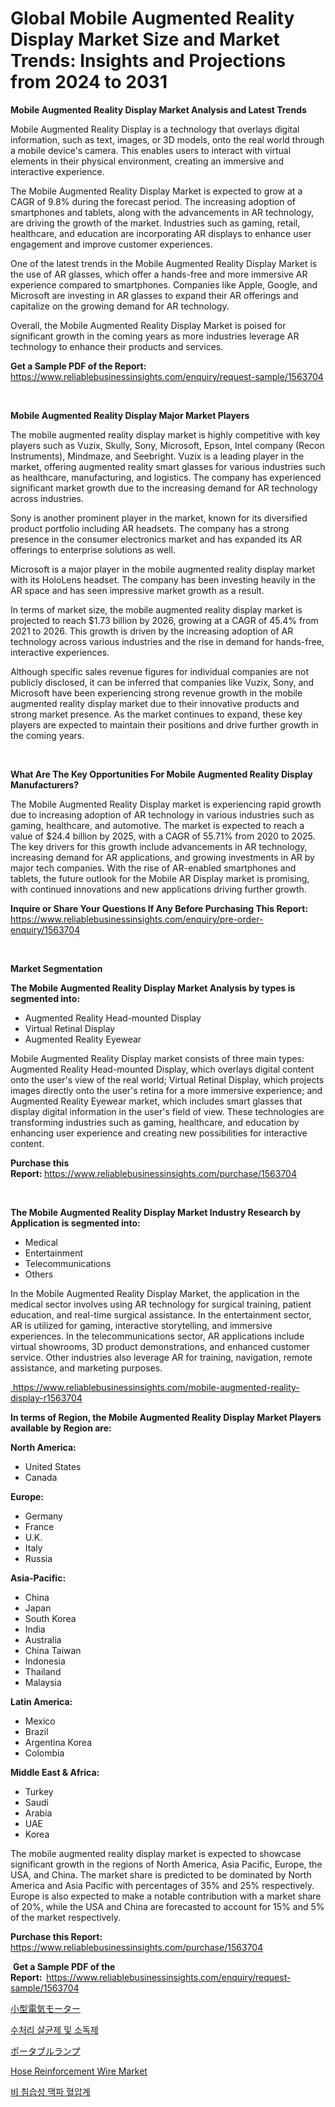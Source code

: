<p><h1>Global Mobile Augmented Reality Display Market Size and Market Trends: Insights and Projections from 2024 to 2031</h1></p><p><strong>Mobile Augmented Reality Display Market Analysis and Latest Trends</strong></p>
<p><p>Mobile Augmented Reality Display is a technology that overlays digital information, such as text, images, or 3D models, onto the real world through a mobile device's camera. This enables users to interact with virtual elements in their physical environment, creating an immersive and interactive experience.</p><p>The Mobile Augmented Reality Display Market is expected to grow at a CAGR of 9.8% during the forecast period. The increasing adoption of smartphones and tablets, along with the advancements in AR technology, are driving the growth of the market. Industries such as gaming, retail, healthcare, and education are incorporating AR displays to enhance user engagement and improve customer experiences.</p><p>One of the latest trends in the Mobile Augmented Reality Display Market is the use of AR glasses, which offer a hands-free and more immersive AR experience compared to smartphones. Companies like Apple, Google, and Microsoft are investing in AR glasses to expand their AR offerings and capitalize on the growing demand for AR technology.</p><p>Overall, the Mobile Augmented Reality Display Market is poised for significant growth in the coming years as more industries leverage AR technology to enhance their products and services.</p></p>
<p><strong>Get a Sample PDF of the Report:&nbsp;</strong> <a href="https://www.reliablebusinessinsights.com/enquiry/request-sample/1563704">https://www.reliablebusinessinsights.com/enquiry/request-sample/1563704</a></p>
<p>&nbsp;</p>
<p><strong>Mobile Augmented Reality Display Major Market Players</strong></p>
<p><p>The mobile augmented reality display market is highly competitive with key players such as Vuzix, Skully, Sony, Microsoft, Epson, Intel company (Recon Instruments), Mindmaze, and Seebright. Vuzix is a leading player in the market, offering augmented reality smart glasses for various industries such as healthcare, manufacturing, and logistics. The company has experienced significant market growth due to the increasing demand for AR technology across industries.</p><p>Sony is another prominent player in the market, known for its diversified product portfolio including AR headsets. The company has a strong presence in the consumer electronics market and has expanded its AR offerings to enterprise solutions as well.</p><p>Microsoft is a major player in the mobile augmented reality display market with its HoloLens headset. The company has been investing heavily in the AR space and has seen impressive market growth as a result.</p><p>In terms of market size, the mobile augmented reality display market is projected to reach $1.73 billion by 2026, growing at a CAGR of 45.4% from 2021 to 2026. This growth is driven by the increasing adoption of AR technology across various industries and the rise in demand for hands-free, interactive experiences.</p><p>Although specific sales revenue figures for individual companies are not publicly disclosed, it can be inferred that companies like Vuzix, Sony, and Microsoft have been experiencing strong revenue growth in the mobile augmented reality display market due to their innovative products and strong market presence. As the market continues to expand, these key players are expected to maintain their positions and drive further growth in the coming years.</p></p>
<p>&nbsp;</p>
<p><strong>What Are The Key Opportunities For Mobile Augmented Reality Display Manufacturers?</strong></p>
<p><p>The Mobile Augmented Reality Display market is experiencing rapid growth due to increasing adoption of AR technology in various industries such as gaming, healthcare, and automotive. The market is expected to reach a value of $24.4 billion by 2025, with a CAGR of 55.71% from 2020 to 2025. The key drivers for this growth include advancements in AR technology, increasing demand for AR applications, and growing investments in AR by major tech companies. With the rise of AR-enabled smartphones and tablets, the future outlook for the Mobile AR Display market is promising, with continued innovations and new applications driving further growth.</p></p>
<p><strong>Inquire or Share Your Questions If Any Before Purchasing This Report:</strong> <a href="https://www.reliablebusinessinsights.com/enquiry/pre-order-enquiry/1563704">https://www.reliablebusinessinsights.com/enquiry/pre-order-enquiry/1563704</a></p>
<p>&nbsp;</p>
<p><strong>Market Segmentation</strong></p>
<p><strong>The Mobile Augmented Reality Display Market Analysis by types is segmented into:</strong></p>
<p><ul><li>Augmented Reality Head-mounted Display</li><li>Virtual Retinal Display</li><li>Augmented Reality Eyewear</li></ul></p>
<p><p>Mobile Augmented Reality Display market consists of three main types: Augmented Reality Head-mounted Display, which overlays digital content onto the user's view of the real world; Virtual Retinal Display, which projects images directly onto the user's retina for a more immersive experience; and Augmented Reality Eyewear market, which includes smart glasses that display digital information in the user's field of view. These technologies are transforming industries such as gaming, healthcare, and education by enhancing user experience and creating new possibilities for interactive content.</p></p>
<p><strong>Purchase this Report:&nbsp;</strong><a href="https://www.reliablebusinessinsights.com/purchase/1563704">https://www.reliablebusinessinsights.com/purchase/1563704</a></p>
<p>&nbsp;</p>
<p><strong>The Mobile Augmented Reality Display Market Industry Research by Application is segmented into:</strong></p>
<p><ul><li>Medical</li><li>Entertainment</li><li>Telecommunications</li><li>Others</li></ul></p>
<p><p>In the Mobile Augmented Reality Display Market, the application in the medical sector involves using AR technology for surgical training, patient education, and real-time surgical assistance. In the entertainment sector, AR is utilized for gaming, interactive storytelling, and immersive experiences. In the telecommunications sector, AR applications include virtual showrooms, 3D product demonstrations, and enhanced customer service. Other industries also leverage AR for training, navigation, remote assistance, and marketing purposes.</p></p>
<p><a href="https://www.reliablebusinessinsights.com/mobile-augmented-reality-display-r1563704">&nbsp;https://www.reliablebusinessinsights.com/mobile-augmented-reality-display-r1563704</a></p>
<p><strong>In terms of Region, the Mobile Augmented Reality Display Market Players available by Region are:</strong></p>
<p>
    <p> <strong> North America: </strong>
        <ul>
            <li>United States</li>
            <li>Canada</li>
        </ul>
        </p> 
    <p> <strong> Europe: </strong>
        <ul>
            <li>Germany</li>
            <li>France</li>
            <li>U.K.</li>
            <li>Italy</li>
            <li>Russia</li>
        </ul>
        </p> 
    <p> <strong> Asia-Pacific: </strong>
        <ul>
            <li>China</li>
            <li>Japan</li>
            <li>South Korea</li>
            <li>India</li>
            <li>Australia</li>
            <li>China Taiwan</li>
            <li>Indonesia</li>
            <li>Thailand</li>
            <li>Malaysia</li>
        </ul>
        </p> 
    <p> <strong> Latin America: </strong>
        <ul>
            <li>Mexico</li>
            <li>Brazil</li>
            <li>Argentina Korea</li>
            <li>Colombia</li>
        </ul>
        </p> 
    <p> <strong> Middle East & Africa: </strong>
        <ul>
            <li>Turkey</li>
            <li>Saudi</li>
            <li>Arabia</li>
            <li>UAE</li>
            <li>Korea</li>
        </ul>
    </p>
    </p>
<p><p>The mobile augmented reality display market is expected to showcase significant growth in the regions of North America, Asia Pacific, Europe, the USA, and China. The market share is predicted to be dominated by North America and Asia Pacific with percentages of 35% and 25% respectively. Europe is also expected to make a notable contribution with a market share of 20%, while the USA and China are forecasted to account for 15% and 5% of the market respectively.</p></p>
<p><strong>Purchase this Report: </strong><a href="https://www.reliablebusinessinsights.com/purchase/1563704">https://www.reliablebusinessinsights.com/purchase/1563704</a></p>
<p>&nbsp;<strong>Get a Sample PDF of the Report:&nbsp;&nbsp;</strong><a href="https://www.reliablebusinessinsights.com/enquiry/request-sample/1563704">https://www.reliablebusinessinsights.com/enquiry/request-sample/1563704</a></p>
<p><strong></strong></p>
<p><p><a href="https://medium.com/@diegomoen2016/%E5%B0%8F%E5%9E%8B%E9%9B%BB%E5%8B%95%E3%83%A2%E3%83%BC%E3%82%BF%E3%83%BC%E3%81%AE%E5%B8%82%E5%A0%B4%E3%82%B7%E3%82%A7%E3%82%A2%E3%81%A8%E5%B8%82%E5%A0%B4%E5%88%86%E6%9E%90-%E6%88%90%E9%95%B7%E3%83%88%E3%83%AC%E3%83%B3%E3%83%89%E3%81%A82024%E5%B9%B4%E3%81%8B%E3%82%892031%E5%B9%B4%E3%81%BE%E3%81%A7%E3%81%AE%E4%BA%88%E6%B8%AC-0b295015d61f">小型電気モーター</a></p><p><a href="https://github.com/rsg307664904/Market-Research-Report-List-2/blob/main/8296394152811.md">수처리 살균제 및 소독제</a></p><p><a href="https://medium.com/@wilmerwalsh1/%E3%83%9D%E3%83%BC%E3%82%BF%E3%83%96%E3%83%AB%E3%83%A9%E3%83%B3%E3%83%97%E5%B8%82%E5%A0%B4%E3%81%AE%E8%A6%8F%E6%A8%A1%E3%81%AF%E5%B9%B4%E5%B9%B3%E5%9D%87%E6%88%90%E9%95%B7%E7%8E%87-%E3%81%A7%E6%88%90%E9%95%B7%E3%81%97%E3%81%A6%E3%81%8A%E3%82%8A-%E3%81%93%E3%81%AE%E3%83%AC%E3%83%9D%E3%83%BC%E3%83%88%E3%81%AF%E3%82%BF%E3%82%A4%E3%83%97-%E3%82%A2%E3%83%97%E3%83%AA%E3%82%B1%E3%83%BC%E3%82%B7%E3%83%A7%E3%83%B3-%E6%88%90%E9%95%B7-%E3%81%8A%E3%82%88%E3%81%B32024%E5%B9%B4%E3%81%8B%E3%82%892031%E5%B9%B4%E3%81%BE%E3%81%A7%E3%81%AE%E4%BA%88%E6%B8%AC%E3%81%AB%E3%82%88%E3%82%8B%E5%88%86%E6%9E%90%E3%82%92%E3%82%AB%E3%83%90%E3%83%BC%E3%81%97%E3%81%A6%E3%81%84%E3%81%BE%E3%81%99-5977eed8e319">ポータブルランプ</a></p><p><a href="https://github.com/Whitneyboyettebo9kiw7yr13/Market-Research-Report-List-3/blob/main/hose-reinforcement-wire-market.md">Hose Reinforcement Wire Market</a></p><p><a href="https://github.com/marufmohassin05/Market-Research-Report-List-1/blob/main/6127752152810.md">비 침습성 맥파 혈압계</a></p></p>